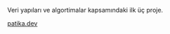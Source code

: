 Veri yapıları ve algortimalar kapsamındaki ilk üç proje.

 [patika.dev](https://www.patika.dev/tr)


 
